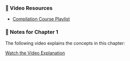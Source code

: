 ### 🎥 Video Resources
- [Compilation Course Playlist](https://youtube.com/playlist?list=PLBlnK6fEyqRjT3oJxFXRgjPNzeS-LFY-q&si=TaaPMxWhoMTIEAfe)
### 📝 Notes for Chapter 1
The following video explains the concepts in this chapter:

[Watch the Video Explanation](https://youtu.be/4nx8LEGy9kI?si=zKppocGs5Y7dHiES)

